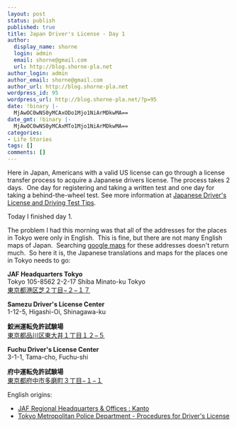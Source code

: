 ```yaml
---
layout: post
status: publish
published: true
title: Japan Driver's License - Day 1
author:
  display_name: shorne
  login: admin
  email: shorne@gmail.com
  url: http://blog.shorne-pla.net
author_login: admin
author_email: shorne@gmail.com
author_url: http://blog.shorne-pla.net
wordpress_id: 95
wordpress_url: http://blog.shorne-pla.net/?p=95
date: !binary |-
  MjAwOC0wNS0yMCAxODo1Mjo1NiArMDkwMA==
date_gmt: !binary |-
  MjAwOC0wNS0yMCAxMTo1Mjo1NiArMDkwMA==
categories:
- Life Stories
tags: []
comments: []
---
```

<p>Here in Japan, Americans with a valid US license can go through a license transfer process to acquire a Japanese drivers license. The process takes 2 days.  One day for registering and taking a written test and one day for taking a behind-the-wheel test. See more information at <a href="http://www.globalcompassion.com/driving.htm">Japanese Driver's License and Driving Test Tips</a>.</p>
<p>Today I finished day 1.</p>
<p>The problem I had this morning was that all of the addresses for the places in Tokyo were only in English.  This is fine, but there are not many English maps of Japan.  Searching <a href="http://maps.google.com">google maps</a> for these addresses doesn't return much.  So here it is, the Japanese translations and maps for the places one in Tokyo needs to go:</p>
<p><strong>JAF Headquarters Tokyo</strong><br />
Tokyo  	 	105-8562  	 	2-2-17 Shiba Minato-ku Tokyo<br />
<a href="http://maps.google.co.jp/maps?f=q&amp;hl=en&amp;geocode=&amp;q=%E6%9D%B1%E4%BA%AC%E9%83%BD%E6%B8%AF%E5%8C%BA%E8%8A%9D2%E4%B8%81%E7%9B%AE%EF%BC%92%E3%83%BC%EF%BC%91%EF%BC%97&amp;sll=35.603326,139.746501&amp;sspn=0.006918,0.007339&amp;ie=UTF8&amp;z=17&amp;iwloc=addr">東京都港区芝２丁目−２−１７</a></p>
<p><strong>Samezu Driver's License Center</strong><br />
1-12-5, Higashi-Oi, Shinagawa-ku</p>
<p><strong>鮫洲運転免許試験場</strong><br />
<a href="http://maps.google.co.jp/maps?f=q&amp;hl=en&amp;geocode=15546361727546519387,35.603347,139.746519&amp;q=%E6%9D%B1%E4%BA%AC%E9%83%BD%E5%93%81%E5%B7%9D%E5%8C%BA%E6%9D%B1%E5%A4%A7%E4%BA%95%EF%BC%91%E4%B8%81%E7%9B%AE%EF%BC%91%EF%BC%92%E2%88%92%EF%BC%95&amp;sll=35.603344,139.746523&amp;sspn=0.006918,0.007339&amp;ie=UTF8&amp;ll=35.603326,139.746501&amp;spn=0.006918,0.007339&amp;z=17&amp;iwloc=addr">東京都品川区東大井１丁目１２−５</a></p>
<p><strong>Fuchu Driver's License Center</strong><br />
3-1-1, Tama-cho, Fuchu-shi</p>
<p><strong>府中運転免許試験場</strong><br />
<a href="http://maps.google.co.jp/maps?f=q&amp;hl=en&amp;geocode=&amp;q=%E6%9D%B1%E4%BA%AC%E9%83%BD%E5%BA%9C%E4%B8%AD%E5%B8%82%E5%A4%9A%E7%A3%A8%E7%94%BA3-1-1&amp;sll=35.653133,139.752935&amp;sspn=0.006913,0.007339&amp;ie=UTF8&amp;z=17&amp;iwloc=addr">東京都府中市多磨町３丁目−１−１</a></p>
<p>English origins:</p>
<ul>
<li><a href="http://www.jaf.or.jp/e/list/kanto.htm">JAF Regional Headquarters &amp; Offices : Kanto</a></li>
<li><a href="http://www.keishicho.metro.tokyo.jp/foreign/organize/people.htm" title="license" name="license">Tokyo Metropolitan Police Department - Procedures for Driver's License</a></li>
</ul>

